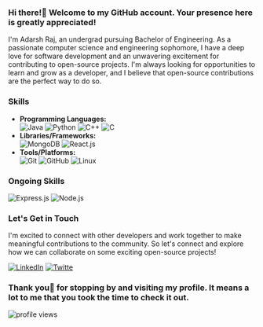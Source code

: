 ### Hi there!👋 Welcome to my GitHub account. Your presence here is greatly appreciated!

I'm Adarsh Raj, an undergrad pursuing Bachelor of Engineering. As a passionate computer science and engineering sophomore, I have a deep love for software development and an unwavering excitement for contributing to open-source projects. I'm always looking for opportunities to learn and grow as a developer, and I believe that open-source contributions are the perfect way to do so.

### Skills
- **Programming Languages:**
  <div>
    <img src="https://img.shields.io/badge/Java-007396?logo=java&logoColor=white&style=for-the-badge&color=7a736e" alt="Java">
    <img src="https://img.shields.io/badge/Python-3776AB?logo=python&logoColor=white&style=for-the-badge" alt="Python">
    <img src="https://img.shields.io/badge/C++-00599C?logo=c%2B%2B&logoColor=white&style=for-the-badge" alt="C++">
    <img src="https://img.shields.io/badge/C-1C1C1C?style=for-the-badge&logo=c&logoColor=white" alt="C">
  </div>
- **Libraries/Frameworks:**
  <div>
    <img src="https://img.shields.io/badge/MongoDB-47A248?style=for-the-badge&logo=mongodb&logoColor=white" alt="MongoDB">
    <img src="https://img.shields.io/badge/React-61DAFB?style=for-the-badge&logo=react&logoColor=black" alt="React.js">
  </div>
- **Tools/Platforms:**
  <div>
    <img src="https://img.shields.io/badge/Git-F05032?style=for-the-badge&logo=git&logoColor=white" alt="Git">
    <img src="https://img.shields.io/badge/GitHub-100000?style=for-the-badge&logo=github&logoColor=white" alt="GitHub">
    <img src="https://img.shields.io/badge/Linux-FCC624?style=for-the-badge&logo=linux&logoColor=black" alt="Linux">
  </div>

### Ongoing Skills
  <div>
    <img src="https://img.shields.io/badge/Express.js-000000?style=for-the-badge&logo=express&logoColor=white" alt="Express.js">
    <img src="https://img.shields.io/badge/Node.js-43853D?style=for-the-badge&logo=node.js&logoColor=white" alt="Node.js">
  </div>

### Let's Get in Touch
I'm excited to connect with other developers and work together to make meaningful contributions to the community. So let's connect and explore how we can collaborate on some exciting open-source projects!

  <div>
    <a href="https://www.linkedin.com/in/adarshrajpathak/"><img src="https://img.shields.io/badge/LinkedIn-0077B5?style=for-the-badge&logo=linkedin&logoColor=white" alt="LinkedIn"></a>
    <a href="https://twitter.com/adarshrpathak"><img src="https://img.shields.io/badge/Twitter-1DA1F2?style=for-the-badge&logo=twitter&logoColor=white" alt="Twitte"></a>                                                                                                            
</div>

### Thank you🙏 for stopping by and visiting my profile. It means a lot to me that you took the time to check it out.
<img src="https://komarev.com/ghpvc/?username=adarshrajpathak" alt="profile views" />
<!--
**adarshrajpathak/adarshrajpathak** is a ✨ _special_ ✨ repository because its `README.md` (this file) appears on your GitHub profile.

Here are some ideas to get you started:

- 🔭 I’m currently working on ...
- 🌱 I’m currently learning ...
- 👯 I’m looking to collaborate on ...
- 🤔 I’m looking for help with ...
- 💬 Ask me about ...
- 📫 How to reach me: ...
- 😄 Pronouns: ...
- ⚡ Fun fact: ...
-->
